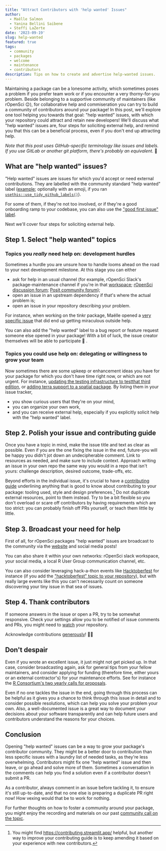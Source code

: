 ```yaml
---
title: "Attract Contributors with 'help wanted' Issues"
author:
  - Maëlle Salmon
  - Yanina Bellini Saibene
  - Steffi LaZerte
date: '2023-09-19'
slug: help-wanted
featured: true 
tags:
  - community
  - packages
  - welcome
  - maintenance
  - contributors
description: Tips on how to create and advertise help-wanted issues.
---
```


Maintaining a package can be a lonesome activity, which sometimes poses a problem if you prefer team work or if you encounter a very thorny-for-you problem.
Beside belonging to a supportive community of maintainers (like rOpenSci :wink:), for collaborative help and commiseration you can try to build a community of contributors around your package!
In this post, we'll explore one tool helping you towards that goal: "help wanted" issues, with which your repository could attract and retain new developers! We'll discuss what "help wanted" issues are, four steps for soliciting external help, and remind you that this can be a beneficial process, even if you don't end up attracting help.

_Note that this post uses GitHub-specific terminology like issues and labels. If you use GitLab or another git platform, there's probably an equivalent._ :slightly_smiling_face:

## What are "help wanted" issues?

"Help wanted" issues are issues for which you'd accept or need external contributions.
They are labelled with the community standard "help wanted" label ([example](https://github.com/ropensci/osmextract/issues/286); optionally with an emoji, if you ran [`usethis::use_tidy_github_labels()`](https://usethis.r-lib.org/reference/use_github_labels.html)).

For some of them, if they're not too involved, or if they're a good onboarding ramp to your codebase, you can also use the ["good first issue" label](https://docs.github.com/en/communities/setting-up-your-project-for-healthy-contributions/encouraging-helpful-contributions-to-your-project-with-labels).

Next we'll cover four steps for soliciting external help.

## Step 1. Select "help wanted" topics

### Topics you *really* need help on: development hurdles

Sometimes a hurdle you are unsure how to handle looms ahead on the road to your next development milestone.
At this stage you can either
- ask for help in an usual channel (for example, rOpenSci Slack's package-maintenance channel if you're in that [workspace](https://contributing.ropensci.org/resources.html#channels); [rOpenSci discussion forum](/blog/2022/01/11/ropensci-forum/); [Posit community forum](https://community.rstudio.com/));
- open an issue in an upstream dependency if that's where the actual problem is;
- open an issue in your repository describing your problem.

For instance, when working on the tinkr package, Maëlle opened a [very specific issue](https://github.com/ropensci/tinkr/issues/9) that did end up getting miraculous outside help.

You can also add the "help wanted" label to a bug report or feature request someone else opened in your package!
With a bit of luck, the issue creator themselves will be able to participate 🎉 .

### Topics you could use help on: delegating or willingness to grow your team

Now sometimes there are some upkeep or enhancement ideas you have for your package for which you don't have time right now, or which are not urgent.
For instance, [updating the testing infrastructure to testthat third edition](https://github.com/ropensci/geojsonio/issues/183), or [adding terra support to a spatial package](https://github.com/ropensci/landscapetools/issues/33).
By listing them in your issue tracker, 

- you show curious users that they're on your mind, 
- you can organize your own work,
- and you can receive external help, especially if you explicitly solicit help with the "help wanted" label.

## Step 2. Polish your issue and contributing guide

Once you have a topic in mind, make the issue title and text as clear as possible.
Even if you are the one fixing the issue in the end, future-you will be happy you didn't jot down an undecipherable comment.
Link to resources as needed, and make sure to include context.
Approach writing an issue in your own repo the same way you would in a repo that isn't yours: challenge description, desired outcome, trade-offs, etc.

Beyond efforts in the individual issue, it's crucial to have a [contributing guide](https://devguide.ropensci.org/collaboration.html#contributing-guide) underlining anything that is good to know about contributing to your package: tooling used, style and design preferences.[^ctb]
Do not duplicate external resources, point to them instead.
Try to be a bit flexible so you don't overload or scare off contributors by having requirements which are too strict: you can probably finish off PRs yourself, or teach them little by little. 

[^ctb]: You might find https://contributing.streamlit.app/ helpful, but another way to improve your contributing guide is to keep amending it based on your experience with new contributors.

## Step 3. Broadcast your need for help

First of all, for rOpenSci packages "help wanted" issues are broadcast to the community via the [website](/help-wanted) and social media posts!

You can also share it within your own networks: rOpenSci slack workspace, your social media, a local R User Group communication channel, etc.

You can also consider leveraging hack-a-thon events like [Hacktoberfest](https://hacktoberfest.com/) for instance (if you add the ["hacktoberfest" topic to your repository](https://hacktoberfest.com/participation/)), but with really large events like this you can't necessarily count on someone discovering your tiny issue in that sea of issues.

## Step 4. Thank contributors

If someone answers in the issue or open a PR, try to be somewhat responsive.
Check your settings allow you to be notified of issue comments and PRs, you might need to [watch](https://docs.github.com/en/account-and-profile/managing-subscriptions-and-notifications-on-github/managing-subscriptions-for-activity-on-github/viewing-your-subscriptions) your repository.

Acknowledge contributions [generously](https://devguide.ropensci.org/collaboration.html?q=generous#attributions)! 🙏🏼 

## Don't despair

Even if you wrote an excellent issue, it just might not get picked up.
In that case, consider broadcasting again, ask for general tips from your fellow maintainers, and consider applying for funding (therefore time, either yours or an external contractor's) for your maintenance efforts.
See for instance the [R Consortium's two yearly calls for proposals](https://www.r-consortium.org/all-projects/call-for-proposals#Rstats).

Even if no one tackles the issue in the end, going through this process can be helpful as it gives you a chance to think through this issue in detail and to consider possible resolutions, which can help you solve your problem your own. 
Also, a well-documented issue is a great way to document your decisions about your software transparently and can help future users and contributors understand the reasons for your choices.

## Conclusion

Opening "help wanted" issues can be a way to grow your package's contributor community.
They might be a better door to contribution than less specific issues with a laundry list of needed tasks, as they're less overwhelming.
Contributors might fix one "help wanted" issue and then leave, or go ahead and solve more of them.
Sometimes a conversation in the comments can help you find a solution even if a contributor doesn't submit a PR.

As a contributor, always comment in an issue before tackling it, to ensure it's still up-to-date, and that no one else is preparing a duplicate PR right now!
How vexing would that be to work for nothing.

For further thoughts on how to foster a community around your package, you might enjoy the recording and materials on our past [community call on the topic](/commcalls/apr2021-pkg-community/).